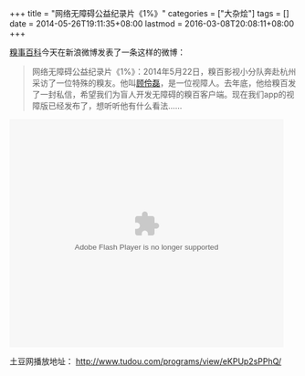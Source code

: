 +++
title = "网络无障碍公益纪录片《1%》"
categories = ["大杂烩"]
tags = []
date = 2014-05-26T19:11:35+08:00
lastmod = 2016-03-08T20:08:11+08:00
+++



[糗事百科][]今天在新浪微博发表了一条这样的微博：

> 网络无障碍公益纪录片《1%》：2014年5月22日，糗百影视小分队奔赴杭州 采访了一位特殊的糗友。他叫[顾伶磊][]，是一位视障人。去年底，他给糗百发了一封私信，希望我们为盲人开发无障碍的糗百客户端。现在我们app的视障版已经发布了，想听听他有什么看法……

<embed src="http://www.tudou.com/v/eKPUp2sPPhQ/&bid=05&resourceId=0_05_05_99/v.swf" type="application/x-shockwave-flash" allowscriptaccess="always" allowfullscreen="true" wmode="opaque" width="480" height="400"></embed>

土豆网播放地址： <http://www.tudou.com/programs/view/eKPUp2sPPhQ/>

[糗事百科]: http://weibo.com/1850235592/B62V5k3r9?type=repost
[顾伶磊]: http://weibo.com/n/%E9%A1%BE%E4%BC%B6%E7%A3%8A
